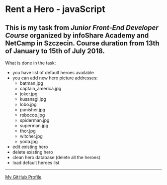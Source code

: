 # Rent a Hero - javaScript

## This is my task from *Junior Front-End Developer Course* organized by infoShare Academy and NetCamp in Szczecin. Course duration from 13th of January to 15th of July 2018.

What is done in the task:
* you have list of default heroes available
* you can add new hero
    picture addresses:
    - batman.jpg
    - captain_america.jpg
    - joker.jpg
    - kusanagi.jpg
    - lobo.jpg
    - punisher.jpg
    - robocop.jpg
    - spiderman.jpg
    - superman.jpg
    - thor.jpg
    - witcher.jpg
    - yoda.jpg
* edit existing hero
* delete existing hero
* clean hero database (delete all the heroes)
* load default heroes list

---
[My GitHub Profile](https://github.com/skwirowski "Paweł Skwirowski GitHub")